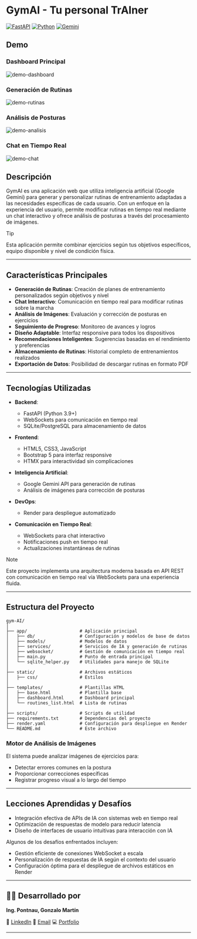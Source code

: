 # GymAI - Tu personal TrAIner

[![FastAPI](https://img.shields.io/badge/docs-FastAPI-white?logo=fastapi)](https://fastapi.tiangolo.com/)
[![Python](https://img.shields.io/badge/docs-Python-blue?logo=python)](https://docs.python.org/3/)
[![Gemini](https://img.shields.io/badge/API-Google_Gemini-green?logo=google)](https://ai.google.dev/)

## Demo

### Dashboard Principal
![demo-dashboard]()

### Generación de Rutinas
![demo-rutinas]()

### Análisis de Posturas
![demo-analisis]()

### Chat en Tiempo Real
![demo-chat]()

## Descripción

GymAI es una aplicación web que utiliza inteligencia artificial (Google Gemini) para generar y personalizar rutinas de entrenamiento adaptadas a las necesidades específicas de cada usuario. Con un enfoque en la experiencia del usuario, permite modificar rutinas en tiempo real mediante un chat interactivo y ofrece análisis de posturas a través del procesamiento de imágenes.

> [!TIP]
> Esta aplicación permite combinar ejercicios según tus objetivos específicos, equipo disponible y nivel de condición física.

---

## Características Principales

- **Generación de Rutinas**: Creación de planes de entrenamiento personalizados según objetivos y nivel
- **Chat Interactivo**: Comunicación en tiempo real para modificar rutinas sobre la marcha
- **Análisis de Imágenes**: Evaluación y corrección de posturas en ejercicios
- **Seguimiento de Progreso**: Monitoreo de avances y logros
- **Diseño Adaptable**: Interfaz responsive para todos los dispositivos
- **Recomendaciones Inteligentes**: Sugerencias basadas en el rendimiento y preferencias
- **Almacenamiento de Rutinas**: Historial completo de entrenamientos realizados
- **Exportación de Datos**: Posibilidad de descargar rutinas en formato PDF

---

## Tecnologías Utilizadas

- **Backend**: 
   - FastAPI (Python 3.9+)
   - WebSockets para comunicación en tiempo real
   - SQLite/PostgreSQL para almacenamiento de datos
   
- **Frontend**: 
   - HTML5, CSS3, JavaScript
   - Bootstrap 5 para interfaz responsive
   - HTMX para interactividad sin complicaciones
   
- **Inteligencia Artificial**:
   - Google Gemini API para generación de rutinas
   - Análisis de imágenes para corrección de posturas
   
- **DevOps**:
   - Render para despliegue automatizado
   
- **Comunicación en Tiempo Real**:
   - WebSockets para chat interactivo
   - Notificaciones push en tiempo real
   - Actualizaciones instantáneas de rutinas

> [!NOTE]
> Este proyecto implementa una arquitectura moderna basada en API REST con comunicación en tiempo real vía WebSockets para una experiencia fluida.

---

## Estructura del Proyecto

```
gym-AI/
│
├── app/                    # Aplicación principal
│   ├── db/                 # Configuración y modelos de base de datos
│   ├── models/             # Modelos de datos
│   ├── services/           # Servicios de IA y generación de rutinas
│   ├── websocket/          # Gestión de comunicación en tiempo real
│   ├── main.py             # Punto de entrada principal
│   └── sqlite_helper.py    # Utilidades para manejo de SQLite
│
├── static/                 # Archivos estáticos
│   ├── css/                # Estilos
│
├── templates/              # Plantillas HTML
│   ├── base.html           # Plantilla base
│   ├── dashboard.html      # Dashboard principal
│   └── routines_list.html  # Lista de rutinas
│
├── scripts/                # Scripts de utilidad
├── requirements.txt        # Dependencias del proyecto
├── render.yaml             # Configuración para despliegue en Render
└── README.md               # Este archivo
```


### Motor de Análisis de Imágenes

El sistema puede analizar imágenes de ejercicios para:
- Detectar errores comunes en la postura
- Proporcionar correcciones específicas
- Registrar progreso visual a lo largo del tiempo

---

## Lecciones Aprendidas y Desafíos

- Integración efectiva de APIs de IA con sistemas web en tiempo real
- Optimización de respuestas de modelo para reducir latencia
- Diseño de interfaces de usuario intuitivas para interacción con IA

Algunos de los desafíos enfrentados incluyen:

- Gestión eficiente de conexiones WebSocket a escala
- Personalización de respuestas de IA según el contexto del usuario
- Configuración óptima para el despliegue de archivos estáticos en Render


---

## 👨‍💻 Desarrollado por

**Ing. Pontnau, Gonzalo Martín**

💼 [LinkedIn](https://linkedin.com/in/gonzalopontnau)
📧 [Email](mailto:gonzalopontnau@gmail.com)
💻 [Portfolio](https://gonzalopontnau.github.io/)

---